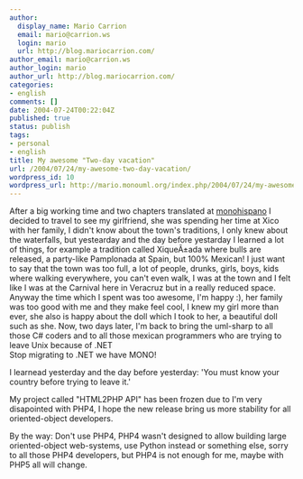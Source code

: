 ```yaml
---
author:
  display_name: Mario Carrion
  email: mario@carrion.ws
  login: mario
  url: http://blog.mariocarrion.com/
author_email: mario@carrion.ws
author_login: mario
author_url: http://blog.mariocarrion.com/
categories:
- english
comments: []
date: 2004-07-24T00:22:04Z
published: true
status: publish
tags:
- personal
- english
title: My awesome "Two-day vacation"
url: /2004/07/24/my-awesome-two-day-vacation/
wordpress_id: 10
wordpress_url: http://mario.monouml.org/index.php/2004/07/24/my-awesome-two-day-vacation/
---
```


<div style="clear:both;"></div>
<p>After a big working time and two chapters translated at <a href="http://www.monohispano.org">monohispano</a> I decided to travel to see my girlfriend, she was spending her time at Xico with her family, I didn't know about the town's traditions, I only knew about the waterfalls, but yestearday and the day before yestarday I learned a lot of things, for example a tradition called XiqueÃ±ada where bulls are released, a party-like Pamplonada at Spain, but 100% Mexican! I just want to say that the town was too full, a lot of people, drunks, girls, boys, kids where walking everywhere, you can't even walk, I was at the town and I felt like I was at the Carnival here in Veracruz but in a really reduced space. Anyway the time which I spent was too awesome, I'm happy :), her family was too good with me and they make feel cool, I knew my girl more than ever, she also is happy about the doll which I took to her, a beautiful doll such as she. Now, two days later, I'm back to bring the uml-sharp to all those C# coders and to all those mexican programmers who are trying to leave Unix because of .NET<br />
Stop migrating to .NET we have MONO!</p>
<p>I learnead yesterday and the day before yesterday: 'You must know your country before trying to leave it.'</p>
<p>My project called "HTML2PHP API" has been frozen due to I'm very disapointed with PHP4, I hope the new release bring us more stability for all oriented-object developers.</p>
<p>By the way: Don't use PHP4, PHP4 wasn't designed to allow building large oriented-object web-systems, use Python instead or something else, sorry to all those PHP4 developers, but PHP4 is not enough for me, maybe with PHP5 all will change.
<div style="clear:both; padding-bottom: 0.25em;"></div>
